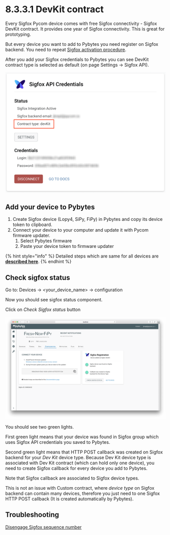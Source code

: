 # 8.3.3.1 DevKit contract

Every Sigfox Pycom device comes with free Sigfox connectivity - Sigfox DevKit contract. It provides one year of Sigfox connectivity. This is great for prototyping.

But every device you want to add to Pybytes you need register on Sigfox backend. You need to repeat [Sigfox activation procedure](../../../1.-getting-started/registration/sigfox.md).

After you add your Sigfox credentials to Pybytes you can see DevKit contract type is selected as default \(on page Settings → Sigfox API\).

![](../../../.gitbook/assets/pybytesdevkit.png)

## Add your device to Pybytes

1. Create Sigfox device \(Lopy4, SiPy, FiPy\) in Pybytes and copy its device token to clipboard.
2. Connect your device to your computer and update it with Pycom firmware updater.
   1. Select Pybytes firmware
   2. Paste your device token to firmware updater

{% hint style="info" %}
Detailed steps which are same for all devices are [**described here**](../quick.md).
{% endhint %}

## Check sigfox status

Go to: Devices → &lt;your\_device\_name&gt; → configuration

Now you should see sigfox status component.

Click on _Check Sigfox status_ button

![](../../../.gitbook/assets/devkitcheck.png)

You should see two green lights.

First green light means that your device was found in Sigfox group which uses Sigfox API credentials you saved to Pybytes.

Second green light means that HTTP POST callback was created on Sigfox backend for your _Dev Kit_ device type. Because Dev Kit device type is associated with Dev Kit contract \(which can hold only one device\), you need to create Sigfox callback for every device you add to Pybytes.

Note that Sigfox callback are associated to Sigfox device types.

This is not an issue with Custom contract, where _device type_ on Sigfox backend can contain many devices, therefore you just need to one Sigfox HTTP POST callback \(It is created automatically by Pybytes\).

## Troubleshooting

[Disengage Sigfox sequence number](../../../4.-tutorials-and-examples/sigfox/disengage_seq_num.md)

